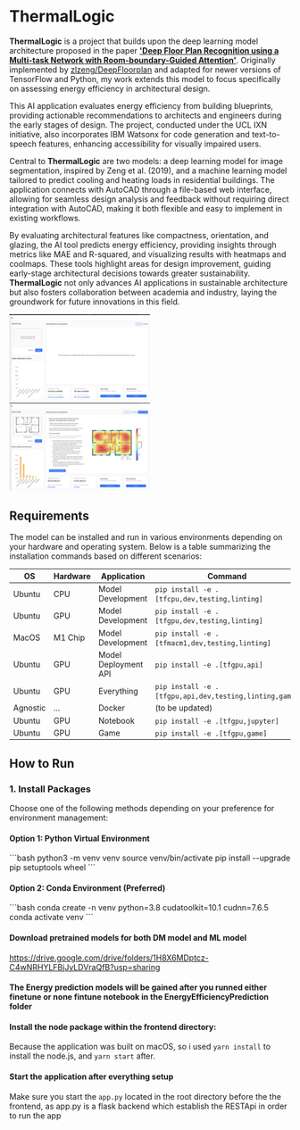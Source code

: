 
# ThermalLogic

**ThermalLogic** is a project that builds upon the deep learning model architecture proposed in the paper [**'Deep Floor Plan Recognition using a Multi-task Network with Room-boundary-Guided Attention'**](https://arxiv.org/abs/1908.11025). Originally implemented by [zlzeng/DeepFloorplan](https://github.com/zlzeng/DeepFloorplan) and adapted for newer versions of TensorFlow and Python, my work extends this model to focus specifically on assessing energy efficiency in architectural design.

This AI application evaluates energy efficiency from building blueprints, providing actionable recommendations to architects and engineers during the early stages of design. The project, conducted under the UCL IXN initiative, also incorporates IBM Watsonx for code generation and text-to-speech features, enhancing accessibility for visually impaired users.

Central to **ThermalLogic** are two models: a deep learning model for image segmentation, inspired by Zeng et al. (2019), and a machine learning model tailored to predict cooling and heating loads in residential buildings. The application connects with AutoCAD through a file-based web interface, allowing for seamless design analysis and feedback without requiring direct integration with AutoCAD, making it both flexible and easy to implement in existing workflows.

By evaluating architectural features like compactness, orientation, and glazing, the AI tool predicts energy efficiency, providing insights through metrics like MAE and R-squared, and visualizing results with heatmaps and coolmaps. These tools highlight areas for design improvement, guiding early-stage architectural decisions towards greater sustainability. **ThermalLogic** not only advances AI applications in sustainable architecture but also fosters collaboration between academia and industry, laying the groundwork for future innovations in this field.

<img src="resources/appUI.png" width="50%">
<img src="resources/appResult.png" width="50%">

## Requirements

The model can be installed and run in various environments depending on your hardware and operating system. Below is a table summarizing the installation commands based on different scenarios:

| OS     | Hardware | Application        | Command                                                                 |
|--------|----------|--------------------|-------------------------------------------------------------------------|
| Ubuntu | CPU      | Model Development  | `pip install -e .[tfcpu,dev,testing,linting]`                           |
| Ubuntu | GPU      | Model Development  | `pip install -e .[tfgpu,dev,testing,linting]`                           |
| MacOS  | M1 Chip  | Model Development  | `pip install -e .[tfmacm1,dev,testing,linting]`                         |
| Ubuntu | GPU      | Model Deployment API | `pip install -e .[tfgpu,api]`                                           |
| Ubuntu | GPU      | Everything         | `pip install -e .[tfgpu,api,dev,testing,linting,game]`                  |
| Agnostic | ...    | Docker             | (to be updated)                                                         |
| Ubuntu | GPU      | Notebook           | `pip install -e .[tfgpu,jupyter]`                                       |
| Ubuntu | GPU      | Game               | `pip install -e .[tfgpu,game]`                                          |

## How to Run

### 1. Install Packages

Choose one of the following methods depending on your preference for environment management:

#### Option 1: Python Virtual Environment

\`\`\`bash
python3 -m venv venv
source venv/bin/activate
pip install --upgrade pip setuptools wheel
\`\`\`

#### Option 2: Conda Environment (Preferred)

\`\`\`bash
conda create -n venv python=3.8 cudatoolkit=10.1 cudnn=7.6.5
conda activate venv
\`\`\`

#### Download pretrained models for both DM model and ML model

https://drive.google.com/drive/folders/1H8X6MDptcz-C4wNRHYLFBjJyLDVraQfB?usp=sharing



#### The Energy prediction models will be gained after you runned either finetune or none fintune notebook in the EnergyEfficiencyPrediction folder


#### Install the node package within the frontend directory:
Because the application was built on macOS, so i used `yarn install` to install the node.js, and `yarn start` after.

#### Start the application after everything setup
Make sure you start the `app.py` located in the root directory before the the frontend, as app.py is a flask backend which establish the RESTApi in order to run the app



